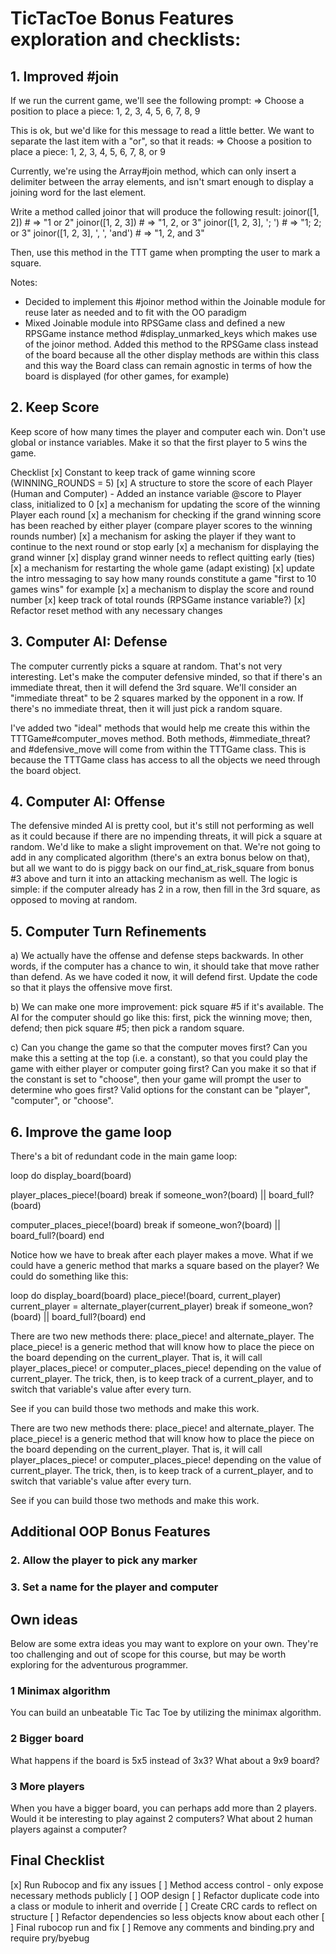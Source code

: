 # TicTacToe Bonus Features exploration and checklists:

## 1. Improved #join
If we run the current game, we'll see the following prompt:
=> Choose a position to place a piece: 1, 2, 3, 4, 5, 6, 7, 8, 9

This is ok, but we'd like for this message to read a little better. We want to separate the last item with a "or", so that it reads:
=> Choose a position to place a piece: 1, 2, 3, 4, 5, 6, 7, 8, or 9

Currently, we're using the Array#join method, which can only insert a delimiter between the array elements, and isn't smart enough to display a joining word for the last element.

Write a method called joinor that will produce the following result:
joinor([1, 2])                   # => "1 or 2"
joinor([1, 2, 3])                # => "1, 2, or 3"
joinor([1, 2, 3], '; ')          # => "1; 2; or 3"
joinor([1, 2, 3], ', ', 'and')   # => "1, 2, and 3"

Then, use this method in the TTT game when prompting the user to mark a square.

Notes:
  - Decided to implement this #joinor method within the Joinable module for reuse
    later as needed and to fit with the OO paradigm
  - Mixed Joinable module into RPSGame class and defined a new RPSGame instance method
    \#display_unmarked_keys which makes use of the joinor method. Added this method
    to the RPSGame class instead of the board because all the other display methods
    are within this class and this way the Board class can remain agnostic in terms
    of how the board is displayed (for other games, for example)

## 2. Keep Score
Keep score of how many times the player and computer each win. Don't use global or instance variables. Make it so that the first player to 5 wins the game.

Checklist
  [x] Constant to keep track of game winning score (WINNING_ROUNDS = 5)
  [x] A structure to store the score of each Player (Human and Computer)
    - Added an instance variable @score to Player class, initialized to 0
  [x] a mechanism for updating the score of the winning Player each round
  [x] a mechanism for checking if the grand winning score has been reached
      by either player (compare player scores to the winning rounds number)
  [x] a mechanism for asking the player if they want to continue to the
      next round or stop early
  [x] a mechanism for displaying the grand winner
      [x] display grand winner needs to reflect quitting early (ties)
  [x] a mechanism for restarting the whole game (adapt existing)
  [x] update the intro messaging to say how many rounds constitute a game
      "first to 10 games wins" for example
  [x] a mechanism to display the score and round number
  [x] keep track of total rounds (RPSGame instance variable?)
  [x] Refactor reset method with any necessary changes

## 3. Computer AI: Defense
The computer currently picks a square at random. That's not very interesting. Let's make the computer defensive minded, so that if there's an immediate threat, then it will defend the 3rd square. We'll consider an "immediate threat" to be 2 squares marked by the opponent in a row. If there's no immediate threat, then it will just pick a random square.

I've added two "ideal" methods that would help me create this within the TTTGame#computer_moves
method. Both methods, #immediate_threat? and #defensive_move will come from within the
TTTGame class. This is because the TTTGame class has access to all the objects we
need through the board object.

## 4. Computer AI: Offense
The defensive minded AI is pretty cool, but it's still not performing as well as it could because if there are no impending threats, it will pick a square at random. We'd like to make a slight improvement on that. We're not going to add in any complicated algorithm (there's an extra bonus below on that), but all we want to do is piggy back on our find_at_risk_square from bonus #3 above and turn it into an attacking mechanism as well. The logic is simple: if the computer already has 2 in a row, then fill in the 3rd square, as opposed to moving at random.

## 5. Computer Turn Refinements
a) We actually have the offense and defense steps backwards. In other words, if the computer has a chance to win, it should take that move rather than defend. As we have coded it now, it will defend first. Update the code so that it plays the offensive move first.

b) We can make one more improvement: pick square #5 if it's available. The AI for the computer should go like this: first, pick the winning move; then, defend; then pick square #5; then pick a random square.

c) Can you change the game so that the computer moves first? Can you make this a setting at the top (i.e. a constant), so that you could play the game with either player or computer going first? Can you make it so that if the constant is set to "choose", then your game will prompt the user to determine who goes first? Valid options for the constant can be "player", "computer", or "choose".

## 6. Improve the game loop
There's a bit of redundant code in the main game loop:

loop do
  display_board(board)

  player_places_piece!(board)
  break if someone_won?(board) || board_full?(board)

  computer_places_piece!(board)
  break if someone_won?(board) || board_full?(board)
end

Notice how we have to break after each player makes a move. What if we could have a generic method that marks a square based on the player? We could do something like this:

loop do
  display_board(board)
  place_piece!(board, current_player)
  current_player = alternate_player(current_player)
  break if someone_won?(board) || board_full?(board)
end

There are two new methods there: place_piece! and alternate_player. The place_piece! is a generic method that will know how to place the piece on the board depending on the current_player. That is, it will call player_places_piece! or computer_places_piece! depending on the value of current_player. The trick, then, is to keep track of a current_player, and to switch that variable's value after every turn.

See if you can build those two methods and make this work.

There are two new methods there: place_piece! and alternate_player. The place_piece! is a generic method that will know how to place the piece on the board depending on the current_player. That is, it will call player_places_piece! or computer_places_piece! depending on the value of current_player. The trick, then, is to keep track of a current_player, and to switch that variable's value after every turn.

See if you can build those two methods and make this work.

## Additional OOP Bonus Features

### 2. Allow the player to pick any marker

### 3. Set a name for the player and computer

## Own ideas
Below are some extra ideas you may want to explore on your own. They're too challenging and out of scope for this course, but may be worth exploring for the adventurous programmer.

### 1 Minimax algorithm

You can build an unbeatable Tic Tac Toe by utilizing the minimax algorithm.

### 2 Bigger board

What happens if the board is 5x5 instead of 3x3? What about a 9x9 board?

### 3 More players

When you have a bigger board, you can perhaps add more than 2 players. Would it be interesting to play against 2 computers? What about 2 human players against a computer?


## Final Checklist
[x] Run Rubocop and fix any issues
[ ] Method access control - only expose necessary methods publicly
[ ] OOP design 
  [ ] Refactor duplicate code into a class or module to inherit and override
  [ ] Create CRC cards to reflect on structure
  [ ] Refactor dependencies so less objects know about each other
[ ] Final rubocop run and fix
[ ] Remove any comments and binding.pry and require pry/byebug